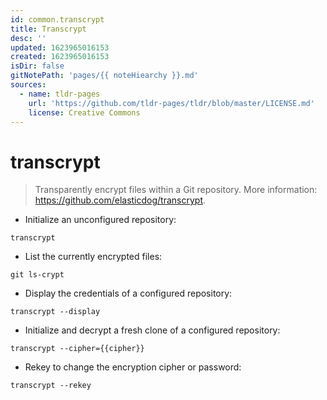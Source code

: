 ```yaml
---
id: common.transcrypt
title: Transcrypt
desc: ''
updated: 1623965016153
created: 1623965016153
isDir: false
gitNotePath: 'pages/{{ noteHiearchy }}.md'
sources:
  - name: tldr-pages
    url: 'https://github.com/tldr-pages/tldr/blob/master/LICENSE.md'
    license: Creative Commons
---
```

# transcrypt

> Transparently encrypt files within a Git repository.
> More information: <https://github.com/elasticdog/transcrypt>.

- Initialize an unconfigured repository:

`transcrypt`

- List the currently encrypted files:

`git ls-crypt`

- Display the credentials of a configured repository:

`transcrypt --display`

- Initialize and decrypt a fresh clone of a configured repository:

`transcrypt --cipher={{cipher}}`

- Rekey to change the encryption cipher or password:

`transcrypt --rekey`

